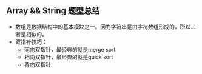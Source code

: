 ## Array && String 题型总结
- 数组是数据结构中的基本模块之一。因为字符串是由字符数组形成的，所以二者是相似的。
- 双指针技巧：
  - 同向双指针，最经典的就是merge sort
  - 相向双指针，最经典的就是quick sort
  - 背向双指针
